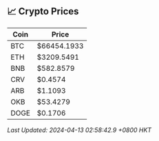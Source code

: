 ## 📈 Crypto Prices

| Coin | Price |
| ---- | ----- |
| BTC | $66454.1933 |
| ETH | $3209.5491 |
| BNB | $582.8579 |
| CRV | $0.4574 |
| ARB | $1.1093 |
| OKB | $53.4279 |
| DOGE | $0.1706 |

_Last Updated: 2024-04-13 02:58:42.9 +0800 HKT_